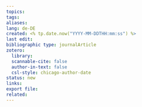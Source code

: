```yaml
---
topics: 
tags: 
aliases: 
lang: de-DE
created: <% tp.date.now("YYYY-MM-DDTHH:mm:ss") %>
last edit: 
bibliographic type: journalArticle
zotero:
  library: 
  scannable-cite: false
  author-in-text: false
  csl-style: chicago-author-date
status: new
links: 
export file: 
related:
---
```

